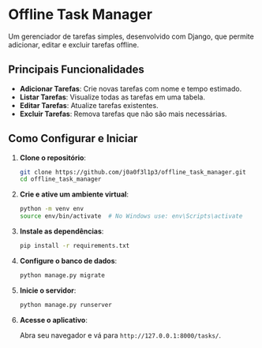 # Offline Task Manager

Um gerenciador de tarefas simples, desenvolvido com Django, que permite adicionar, editar e excluir tarefas offline.

## Principais Funcionalidades

- **Adicionar Tarefas**: Crie novas tarefas com nome e tempo estimado.
- **Listar Tarefas**: Visualize todas as tarefas em uma tabela.
- **Editar Tarefas**: Atualize tarefas existentes.
- **Excluir Tarefas**: Remova tarefas que não são mais necessárias.

## Como Configurar e Iniciar

1. **Clone o repositório**:

   ```bash
   git clone https://github.com/j0a0f3l1p3/offline_task_manager.git
   cd offline_task_manager
   ```

2. **Crie e ative um ambiente virtual**:

   ```bash
   python -m venv env
   source env/bin/activate  # No Windows use: env\Scripts\activate
   ```

3. **Instale as dependências**:

   ```bash
   pip install -r requirements.txt
   ```

4. **Configure o banco de dados**:

   ```bash
   python manage.py migrate
   ```

5. **Inicie o servidor**:

   ```bash
   python manage.py runserver
   ```

6. **Acesse o aplicativo**:

   Abra seu navegador e vá para `http://127.0.0.1:8000/tasks/`.
